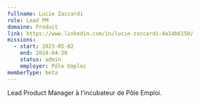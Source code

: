 ```yaml
---
fullname: Lucie Zaccardi
role: Lead PM
domaine: Produit
link: https://www.linkedin.com/in/lucie-zaccardi-4a14b6150/
missions:
  - start: 2023-05-02
    end: 2024-04-30
    status: admin
    employer: Pôle Emploi
memberType: beta
---
```

Lead Product Manager à l'incubateur de Pôle Emploi.